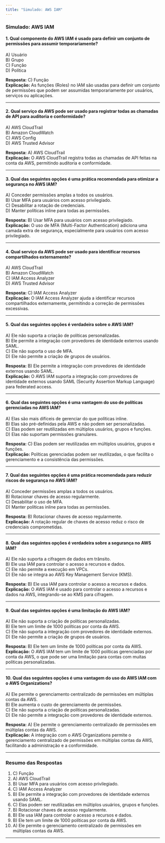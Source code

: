 ```yaml
---
title: "Simulado: AWS IAM"
---
```


### **Simulado: AWS IAM**

#### **1. Qual componente do AWS IAM é usado para definir um conjunto de permissões para assumir temporariamente?**
A) Usuário  
B) Grupo  
C) Função  
D) Política  

**Resposta:** C) Função  
**Explicação:** As funções (Roles) no IAM são usadas para definir um conjunto de permissões que podem ser assumidas temporariamente por usuários, serviços ou aplicações.

---

#### **2. Qual serviço da AWS pode ser usado para registrar todas as chamadas de API para auditoria e conformidade?**
A) AWS CloudTrail  
B) Amazon CloudWatch  
C) AWS Config  
D) AWS Trusted Advisor  

**Resposta:** A) AWS CloudTrail  
**Explicação:** O AWS CloudTrail registra todas as chamadas de API feitas na conta da AWS, permitindo auditoria e conformidade.

---

#### **3. Qual das seguintes opções é uma prática recomendada para otimizar a segurança no AWS IAM?**
A) Conceder permissões amplas a todos os usuários.  
B) Usar MFA para usuários com acesso privilegiado.  
C) Desabilitar a rotação de credenciais.  
D) Manter políticas inline para todas as permissões.  

**Resposta:** B) Usar MFA para usuários com acesso privilegiado.  
**Explicação:** O uso de MFA (Multi-Factor Authentication) adiciona uma camada extra de segurança, especialmente para usuários com acesso privilegiado.

---

#### **4. Qual serviço da AWS pode ser usado para identificar recursos compartilhados externamente?**
A) AWS CloudTrail  
B) Amazon CloudWatch  
C) IAM Access Analyzer  
D) AWS Trusted Advisor  

**Resposta:** C) IAM Access Analyzer  
**Explicação:** O IAM Access Analyzer ajuda a identificar recursos compartilhados externamente, permitindo a correção de permissões excessivas.

---

#### **5. Qual das seguintes opções é verdadeira sobre o AWS IAM?**
A) Ele não suporta a criação de políticas personalizadas.  
B) Ele permite a integração com provedores de identidade externos usando SAML.  
C) Ele não suporta o uso de MFA.  
D) Ele não permite a criação de grupos de usuários.  

**Resposta:** B) Ele permite a integração com provedores de identidade externos usando SAML.  
**Explicação:** O AWS IAM suporta a integração com provedores de identidade externos usando SAML (Security Assertion Markup Language) para federated access.

---

#### **6. Qual das seguintes opções é uma vantagem do uso de políticas gerenciadas no AWS IAM?**
A) Elas são mais difíceis de gerenciar do que políticas inline.  
B) Elas são pré-definidas pela AWS e não podem ser personalizadas.  
C) Elas podem ser reutilizadas em múltiplos usuários, grupos e funções.  
D) Elas não suportam permissões granulares.  

**Resposta:** C) Elas podem ser reutilizadas em múltiplos usuários, grupos e funções.  
**Explicação:** Políticas gerenciadas podem ser reutilizadas, o que facilita o gerenciamento e a consistência das permissões.

---

#### **7. Qual das seguintes opções é uma prática recomendada para reduzir riscos de segurança no AWS IAM?**
A) Conceder permissões amplas a todos os usuários.  
B) Rotacionar chaves de acesso regularmente.  
C) Desabilitar o uso de MFA.  
D) Manter políticas inline para todas as permissões.  

**Resposta:** B) Rotacionar chaves de acesso regularmente.  
**Explicação:** A rotação regular de chaves de acesso reduz o risco de credenciais comprometidas.

---

#### **8. Qual das seguintes opções é verdadeira sobre a segurança no AWS IAM?**
A) Ele não suporta a cifragem de dados em trânsito.  
B) Ele usa IAM para controlar o acesso a recursos e dados.  
C) Ele não permite a execução em VPCs.  
D) Ele não se integra ao AWS Key Management Service (KMS).  

**Resposta:** B) Ele usa IAM para controlar o acesso a recursos e dados.  
**Explicação:** O AWS IAM é usado para controlar o acesso a recursos e dados na AWS, integrando-se ao KMS para cifragem.

---

#### **9. Qual das seguintes opções é uma limitação do AWS IAM?**
A) Ele não suporta a criação de políticas personalizadas.  
B) Ele tem um limite de 1000 políticas por conta da AWS.  
C) Ele não suporta a integração com provedores de identidade externos.  
D) Ele não permite a criação de grupos de usuários.  

**Resposta:** B) Ele tem um limite de 1000 políticas por conta da AWS.  
**Explicação:** O AWS IAM tem um limite de 1000 políticas gerenciadas por conta da AWS, o que pode ser uma limitação para contas com muitas políticas personalizadas.

---

#### **10. Qual das seguintes opções é uma vantagem do uso do AWS IAM com o AWS Organizations?**
A) Ele permite o gerenciamento centralizado de permissões em múltiplas contas da AWS.  
B) Ele aumenta o custo de gerenciamento de permissões.  
C) Ele não suporta a criação de políticas personalizadas.  
D) Ele não permite a integração com provedores de identidade externos.  

**Resposta:** A) Ele permite o gerenciamento centralizado de permissões em múltiplas contas da AWS.  
**Explicação:** A integração com o AWS Organizations permite o gerenciamento centralizado de permissões em múltiplas contas da AWS, facilitando a administração e a conformidade.

---

### **Resumo das Respostas**
1. C) Função  
2. A) AWS CloudTrail  
3. B) Usar MFA para usuários com acesso privilegiado.  
4. C) IAM Access Analyzer  
5. B) Ele permite a integração com provedores de identidade externos usando SAML.  
6. C) Elas podem ser reutilizadas em múltiplos usuários, grupos e funções.  
7. B) Rotacionar chaves de acesso regularmente.  
8. B) Ele usa IAM para controlar o acesso a recursos e dados.  
9. B) Ele tem um limite de 1000 políticas por conta da AWS.  
10. A) Ele permite o gerenciamento centralizado de permissões em múltiplas contas da AWS.  

---
